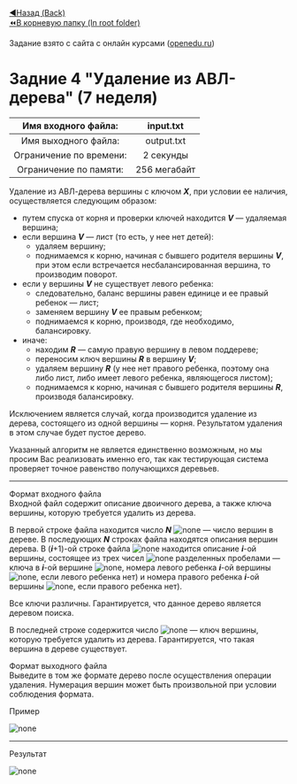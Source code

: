 [:arrow_backward:Назад (Back)](https://github.com/Bloodies/University.Projects/tree/master/Course%202/AaDS%20(Algorithms%20and%20data%20structures)/Algorithms%20Practice%20(ITMO))  
[:rewind:В корневую папку (In root folder)](https://github.com/Bloodies/University.Projects)  

Задание взято с сайта с онлайн курсами ([openedu.ru](https://courses.openedu.ru))

# Задние 4 "Удаление из АВЛ-дерева" (7 неделя)
| Имя входного файла: | input.txt |
|:--------------------:|:----------:|
| Имя выходного файла: | output.txt |
| Ограничение по времени: | 2 секунды |
| Ограничение по памяти: | 256 мегабайт |

Удаление из АВЛ-дерева вершины с ключом ***X***, при условии ее наличия, осуществляется следующим образом:

- путем спуска от корня и проверки ключей находится ***V*** — удаляемая вершина;
- если вершина ***V*** — лист (то есть, у нее нет детей):
    - удаляем вершину;
    - поднимаемся к корню, начиная с бывшего родителя вершины ***V***, при этом если встречается несбалансированная вершина, то производим поворот.
- если у вершины ***V*** не существует левого ребенка:
    - следовательно, баланс вершины равен единице и ее правый ребенок — лист;
    - заменяем вершину ***V*** ее правым ребенком;
    - поднимаемся к корню, производя, где необходимо, балансировку.
- иначе:
    - находим ***R*** — самую правую вершину в левом поддереве;
    - переносим ключ вершины ***R*** в вершину ***V***;
    - удаляем вершину ***R*** (у нее нет правого ребенка, поэтому она либо лист, либо имеет левого ребенка, являющегося листом);
    - поднимаемся к корню, начиная с бывшего родителя вершины ***R***, производя балансировку.

Исключением является случай, когда производится удаление из дерева, состоящего из одной вершины — корня. Результатом удаления в этом случае будет пустое дерево.

Указанный алгоритм не является единственно возможным, но мы просим Вас реализовать именно его, так как тестирующая система проверяет точное равенство получающихся деревьев.
__________________
Формат входного файла  
Входной файл содержит описание двоичного дерева, а также ключа вершины, которую требуется удалить из дерева.

В первой строке файла находится число ***N*** ![none](https://github.com/Bloodies/University.Projects/blob/master/Course%202/AaDS%20(Algorithms%20and%20data%20structures)/Algorithms%20Practice%20(ITMO)/Resources/txt_w7_t1-t4_2.png) — число вершин в дереве. В последующих ***N*** строках файла находятся описания вершин дерева. В (***i***+1)-ой строке файла ![none](https://github.com/Bloodies/University.Projects/blob/master/Course%202/AaDS%20(Algorithms%20and%20data%20structures)/Algorithms%20Practice%20(ITMO)/Resources/txt_w6-w7_2.png) находится описание ***i***-ой вершины, состоящее из трех чисел ![none](https://github.com/Bloodies/University.Projects/blob/master/Course%202/AaDS%20(Algorithms%20and%20data%20structures)/Algorithms%20Practice%20(ITMO)/Resources/txt_w6-w7_3.png) разделенных пробелами — ключа в ***i***-ой вершине ![none](https://github.com/Bloodies/University.Projects/blob/master/Course%202/AaDS%20(Algorithms%20and%20data%20structures)/Algorithms%20Practice%20(ITMO)/Resources/txt_w6-w7_4.png), номера левого ребенка ***i***-ой вершины ![none](https://github.com/Bloodies/University.Projects/blob/master/Course%202/AaDS%20(Algorithms%20and%20data%20structures)/Algorithms%20Practice%20(ITMO)/Resources/txt_w6-w7_5.png), если левого ребенка нет) и номера правого ребенка ***i***-ой вершины ![none](https://github.com/Bloodies/University.Projects/blob/master/Course%202/AaDS%20(Algorithms%20and%20data%20structures)/Algorithms%20Practice%20(ITMO)/Resources/txt_w6-w7_6.png), если правого ребенка нет).

Все ключи различны. Гарантируется, что данное дерево является деревом поиска.

В последней строке содержится число ![none](https://github.com/Bloodies/University.Projects/blob/master/Course%202/AaDS%20(Algorithms%20and%20data%20structures)/Algorithms%20Practice%20(ITMO)/Resources/txt_w7_t3-t4_3.png) — ключ вершины, которую требуется удалить из дерева. Гарантируется, что такая вершина в дереве существует.

Формат выходного файла  
Выведите в том же формате дерево после осуществления операции удаления. Нумерация вершин может быть произвольной при условии соблюдения формата.

Пример

![none](https://github.com/Bloodies/University.Projects/blob/master/Course%202/AaDS%20(Algorithms%20and%20data%20structures)/Algorithms%20Practice%20(ITMO)/Resources/format_w7_t4.png)
__________________
Результат

![none](https://github.com/Bloodies/University.Projects/blob/master/Course%202/AaDS%20(Algorithms%20and%20data%20structures)/Algorithms%20Practice%20(ITMO)/Resources/result_w7_t4.png)